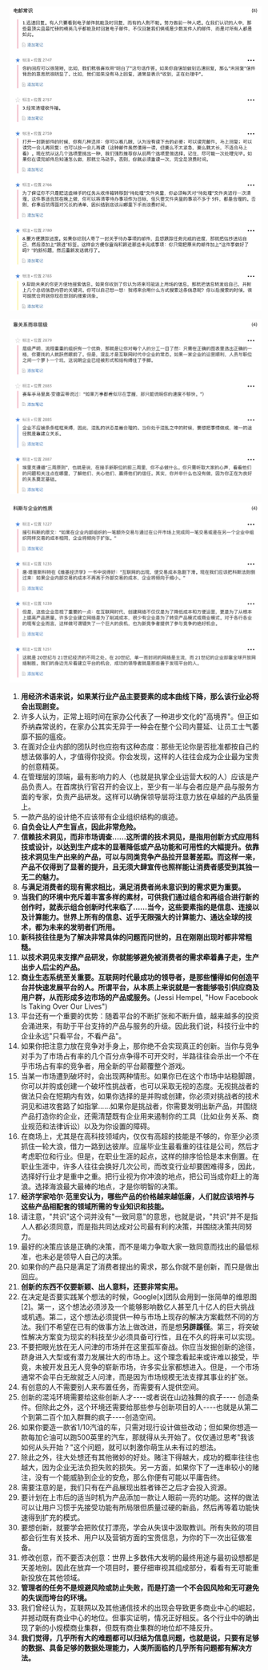 ![](img/电邮常识.jpeg)

![](img/靠关系而非层级.jpeg)

![](img/科斯与企业的性质.jpeg)

1. **用经济术语来说，如果某行业产品主要要素的成本曲线下降，那么该行业必将会出现剧变。**
1. 许多人认为，正常上班时间在家办公代表了一种进步文化的"高境界"。但正如乔纳森常说的，在家办公其实无异于一种会在整个公司内蔓延、让员工士气萎靡不振的瘟疫。
1. 在面对企业内部的团队时也应抱有这种态度：那些无论你是否批准都按自己的想法做事的人，才值得你投资。你会发现，这样的人往往会成为企业最为宝贵的创意精英。
1. 在管理层的顶端，最有影响力的人（也就是执掌企业运营大权的人）应该是产品负责人。在首席执行官召开的会议上，至少有一半与会者应是产品与服务方面的专家，负责产品研发。这样可以确保领导层将注意力放在卓越的产品质量上。
1. 一款产品的设计绝不应该带有企业组织结构的痕迹。
1. **自负会让人产生盲点，因此非常危险。**
1. **信赖技术洞见，而非市场调查......这所谓的技术洞见，是指用创新方式应用科技或设计，以达到生产成本的显著降低或产品功能和可用性的大幅提升。依靠技术洞见生产出来的产品，可以与同类竞争产品拉开显著差距。而这样一来，产品不仅得到了显著的提升，且无须大肆宣传也照样能让消费者感受到其独一无二的魅力。**
1. **与满足消费者的现有需求相比，满足消费者尚未意识到的需求更为重要。**
1. **当我们的环境中充斥着丰富多样的素材，可供我们通过组合和再组合进行新的创作时，就表示组合创新时代来临了......当今，这些要素指的是信息、连接以及计算能力。世界上所有的信息、近乎无限强大的计算能力、通达全球的技术，都为未来的发明者们所用。**
1. **新科技往往是为了解决非常具体的问题而问世的，且在刚刚出现时都非常粗糙。**
1. **以技术洞见来支撑产品研发，你就能够避免被消费者的需求牵着鼻子走，生产出步人后尘的产品。**
1. **商业生态系统至关重要。互联网时代最成功的领导者，是那些懂得如何创造平台并快速发展平台的人。所谓平台，从本质上来说就是一套能够吸引供应商及用户群，从而形成多边市场的产品或服务。**(Jessi Hempel, "How Facebook Is Taking Over Our Lives")
1. 平台还有一个重要的优势：随着平台的不断扩张和不断升值，越来越多的投资会涌进来，有助于平台支持的产品与服务的升级。因此我们说，科技行业中的企业永远"只看平台，不看产品"。
1. 如果你把注意力放在竞争对手身上，那你绝不会实现真正的创新。当你与竞争对手为了市场占有率的几个百分点争得不可开交时，半路往往会杀出一个不在乎市场占有率的竞争者，用全新的平台颠覆整个游戏。
1. 当某一市场遭到破坏时，会出现两种情形。如果你已在这个市场中站稳脚跟，你可以并购或创建一个破坏性挑战者，也可以采取无视的态度。无视挑战者的做法只会在短期内有效，如果你选择的是并购或创建，你必须对挑战者的技术洞见和进攻套路了如指掌......如果你是挑战者，你需要发明出新产品，并围绕产品打造你的企业，还需清楚既有企业用来遏制你的工具（比如业务关系、商业规范和法律诉讼）以及为你设置的障碍。
1. 在商场上，尤其是在高科技领域内，仅仅有高超的技能是不够的，你至少必须抓住一轮大浪，借力一路到达彼岸。应届毕业生最看重的往往是公司，然后才考虑职位和行业。但是，在职业生涯的起点，这样的排序恰恰是本末倒置。在职业生涯中，许多人往往会换好几次公司，而改变行业却要困难得多，因此，选择好行业才是重中之重。把行业视为你冲浪的地点，把公司当成你赶上的海浪。选择海浪最大最棒的地点，才是你明智的决策。
1. **经济学家哈尔·范里安认为，哪些产品的价格越来越低廉，人们就应该培养与这些产品相配套的领域所需的专业知识和技能。**
1. 请注意，"共识"这个词并没有"一致同意"的意思，也就是说，"共识"并不是指人人都必须同意，而是指共同达成对公司最有利的决策，并围绕决策共同努力。
1. 最好的决策应该是正确的决策，而不是竭力争取大家一致同意而找出的最低标准，也未必是领导人自己的决策。
1. 如果你的产品只是满足了消费者提出的需求，那么你就不是创新，而只是做出回应。
1. **创新的东西不仅要新颖、出人意料，还要非常实用。**
1. 在决定是否要实践某个想法的时候，Google[x]团队会用到一张简单的维恩图[2]。第一，这个想法必须涉及一个能够影响数亿人甚至几十亿人的巨大挑战或机遇。第二，这个想法必须提供一种与市场上现存的解决方案截然不同的方法。我们不希望在已有的做事方法上做改进，而是想**另辟蹊径**。第三，将突破性解决方案变为现实的科技至少必须具备可行性，且在不久的将来可以实现。
1. 不要把眼光放在无人问津的市场并在这里孤军奋战。你应当发掘创新的途径，跻身进入大型或有潜力发展壮大的市场上。这个理念看起来或许难以接受，毕竟，未被开发且无人竞争的崭新市场，许多实业家都想进入。但是，一个市场通常不会平白无故就乏人问津，而是因为市场规模无法支撑其事业的扩张。
1. 有创意的人不需要别人来布置任务，而需要有人提供空间。
1. 创新的混沌环境需要给这些创新人才----或者说在山边独舞的疯子---- 创造条件。但除此之外，这个环境还需要给那些参与创新项目的人----也就是从第二个到第二百个加入群舞的疯子----创造空间。
1. 如果你要造一款省1/10汽油的车，只需对现行设计做些改动；但如果你想造一款每加仑油可以跑500英里的汽车，那就得从头开始了。仅仅通过思考"我该如何从头开始？"这个问题，就可以刺激你萌生从未有过的想法。
1. 除此之外，往大处想还有其他微妙的好处。赌注下得越大，成功的概率往往也越大，因为企业无法负担失败的损失。另一方面，如果你下了一连串较小的赌注，没有一个能威胁到企业的安危，那么你便有可能以平庸告终。
1. 需要注意的是，我们只有在产品展现出胜者锋芒之后才会投入资源。
1. 要计划在上市后的适当时机为产品添加一款让人眼前一亮的功能。这样的做法可以让用户习惯于先接受功能有所局限但质量过硬的新品，然后再等着功能快速得到扩充的模式。
1. 要想创新，就要学会把败仗打漂亮，学会从失误中汲取教训。所有失败的项目都会衍生有关技术、用户以及营销方面的宝贵信息，为你的下一次出征做准备。
1. 修改创意，而不要否决创意：世界上多数伟大发明的最终用途与最初设想都是天差地别。因此在放弃一个项目时，要仔细审视其组成部分，看看有无可能重新投放在其他领域。
1. **管理者的任务不是规避风险或防止失败，而是打造一个不会因风险和无可避免的失误而垮台的环境。**
1. 我们曾经认为，互联网以及其他通信技术的出现会导致更多商业中心的崛起，并撼动既有商业中心的地位。但事实证明，情况正好相反。各个行业中的确出现了新的小规模商业集群，但既有商业集群的地位却不降反升。
1. **我们觉得，几乎所有大的难题都可以归结为信息问题，也就是说，只要有足够的数据、具备足够的数据处理能力，人类所面临的几乎所有问题都有解决方法。**